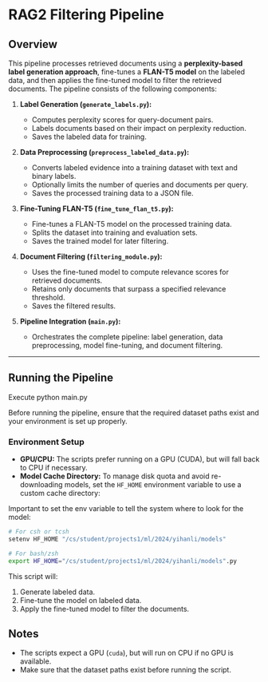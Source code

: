 # RAG2 Filtering Pipeline

## Overview
This pipeline processes retrieved documents using a **perplexity-based label generation approach**, fine-tunes a **FLAN-T5 model** on the labeled data, and then applies the fine-tuned model to filter the retrieved documents. The pipeline consists of the following components:

1. **Label Generation (`generate_labels.py`):**
   - Computes perplexity scores for query-document pairs.
   - Labels documents based on their impact on perplexity reduction.
   - Saves the labeled data for training.

2. **Data Preprocessing (`preprocess_labeled_data.py`):**
   - Converts labeled evidence into a training dataset with text and binary labels.
   - Optionally limits the number of queries and documents per query.
   - Saves the processed training data to a JSON file.

3. **Fine-Tuning FLAN-T5 (`fine_tune_flan_t5.py`):**
   - Fine-tunes a FLAN-T5 model on the processed training data.
   - Splits the dataset into training and evaluation sets.
   - Saves the trained model for later filtering.

4. **Document Filtering (`filtering_module.py`):**
   - Uses the fine-tuned model to compute relevance scores for retrieved documents.
   - Retains only documents that surpass a specified relevance threshold.
   - Saves the filtered results.

5. **Pipeline Integration (`main.py`):**
   - Orchestrates the complete pipeline: label generation, data preprocessing, model fine-tuning, and document filtering.

---

## Running the Pipeline

Execute python main.py

Before running the pipeline, ensure that the required dataset paths exist and your environment is set up properly.

### Environment Setup

- **GPU/CPU:** The scripts prefer running on a GPU (CUDA), but will fall back to CPU if necessary.
- **Model Cache Directory:** To manage disk quota and avoid re-downloading models, set the `HF_HOME` environment variable to use a custom cache directory:


Important to set the env variable to tell the system where to look for the model: 


```bash
# For csh or tcsh
setenv HF_HOME "/cs/student/projects1/ml/2024/yihanli/models"

# For bash/zsh
export HF_HOME="/cs/student/projects1/ml/2024/yihanli/models".py
```

This script will:
1. Generate labeled data.
2. Fine-tune the model on labeled data.
3. Apply the fine-tuned model to filter the documents.



## Notes
- The scripts expect a GPU (`cuda`), but will run on CPU if no GPU is available.
- Make sure that the dataset paths exist before running the script.